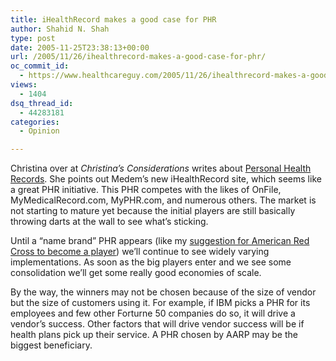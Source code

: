 ```yaml
---
title: iHealthRecord makes a good case for PHR
author: Shahid N. Shah
type: post
date: 2005-11-25T23:38:13+00:00
url: /2005/11/26/ihealthrecord-makes-a-good-case-for-phr/
oc_commit_id:
  - https://www.healthcareguy.com/2005/11/26/ihealthrecord-makes-a-good-case-for-phr/1478768934
views:
  - 1404
dsq_thread_id:
  - 44283181
categories:
  - Opinion

---
```

Christina over at _Christina&#8217;s Considerations_ writes about [Personal Health Records][1]. She points out Medem&#8217;s new iHealthRecord site, which seems like a great PHR initiative. This PHR competes with the likes of OnFile, MyMedicalRecord.com, MyPHR.com, and numerous others. The market is not starting to mature yet because the initial players are still basically throwing darts at the wall to see what&#8217;s sticking.

Until a &#8220;name brand&#8221; PHR appears (like my [suggestion for American Red Cross to become a player][2]) we&#8217;ll continue to see widely varying implementations. As soon as the big players enter and we see some consolidation we&#8217;ll get some really good economies of scale.

By the way, the winners may not be chosen because of the size of vendor but the size of customers using it. For example, if IBM picks a PHR for its employees and few other Forturne 50 companies do so, it will drive a vendor&#8217;s success. Other factors that will drive vendor success will be if health plans pick up their service. A PHR chosen by AARP may be the biggest beneficiary.

 [1]: http://thielst.typepad.com/my_weblog/2005/10/personal_health.html
 [2]: http://healthnex.typepad.com/web_log/2005/11/the_red_cross_s.html